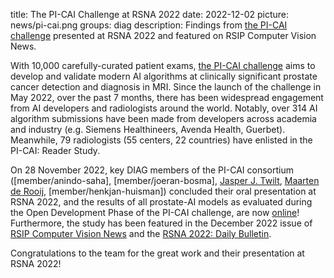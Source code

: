 title: The PI-CAI Challenge at RSNA 2022
date: 2022-12-02
picture: news/pi-cai.png
groups: diag
description: Findings from [the PI-CAI challenge](https://pi-cai.grand-challenge.org/) presented at RSNA 2022 and featured on RSIP Computer Vision News.

With 10,000 carefully-curated patient exams, [the PI-CAI challenge](https://pi-cai.grand-challenge.org/) aims to develop and validate modern AI algorithms at clinically significant prostate cancer detection and diagnosis in MRI. Since the launch of the challenge in May 2022, over the past 7 months, there has been widespread engagement from AI developers and radiologists around the world. Notably, over 314 AI algorithm submissions have been made from developers across academia and industry (e.g. Siemens Healthineers, Avenda Health, Guerbet). Meanwhile, 79 radiologists (55 centers, 22 countries) have enlisted in the PI-CAI: Reader Study.

On 28 November 2022, key DIAG members of the PI-CAI consortium ([member/anindo-saha], [member/joeran-bosma], [Jasper J. Twilt](https://magicnijmegen.nl/people/jasper-twilt), [Maarten de Rooij](https://www.radboudumc.nl/en/people/maarten-de-rooij), [member/henkjan-huisman]) concluded their oral presentation at RSNA 2022, and the results of all prostate-AI models as evaluated during the Open Development Phase of the PI-CAI challenge, are now [online](https://pi-cai.grand-challenge.org/evaluation/challenge/leaderboard/)! Furthermore, the study has been featured in the December 2022 issue of [RSIP Computer Vision News](https://www.rsipvision.com/ComputerVisionNews-2022December/48/) and the [RSNA 2022: Daily Bulletin](https://dailybulletin.rsna.org/db22/index.cfm?pg=22tue07).

Congratulations to the team for the great work and their presentation at RSNA 2022!
